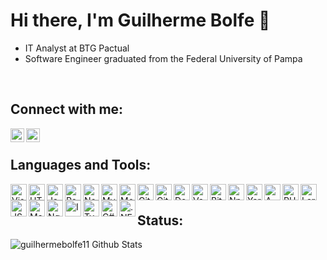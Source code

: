 # Hi there, I'm Guilherme Bolfe 👋

* IT Analyst at BTG Pactual
* Software Engineer graduated from the Federal University of Pampa

<br/>

## Connect with me:

[<img align="left" alt="LinkedIn" width="22px" src="https://cdn.jsdelivr.net/npm/simple-icons@v3/icons/linkedin.svg" />][linkedin]
[<img align="left" alt="Mail" width="22px" src="https://cdn.jsdelivr.net/npm/simple-icons@3.3.0/icons/gmail.svg" />][mail]

<br/>

## Languages and Tools:

<img align="left" alt="Visual Studio Code" width="26px" src="https://cdn.jsdelivr.net/npm/simple-icons@3.3.0/icons/visualstudiocode.svg" />
<img align="left" alt="HTML5" width="26px" src="https://cdn.jsdelivr.net/npm/simple-icons@3.3.0/icons/html5.svg" />
<img align="left" alt="JavaScript" width="26px" src="https://cdn.jsdelivr.net/npm/simple-icons@3.3.0/icons/javascript.svg" />
<img align="left" alt="React" width="26px" src="https://cdn.jsdelivr.net/npm/simple-icons@3.3.0/icons/react.svg" />
<img align="left" alt="Node.js" width="26px" src="https://cdn.jsdelivr.net/npm/simple-icons@3.3.0/icons/node-dot-js.svg" /
<img align="left" alt="Postgres" width="26px" src="https://cdn.jsdelivr.net/npm/simple-icons@3.3.0/icons/postgresql.svg" />
<img align="left" alt="MySQL" width="26px" src="https://cdn.jsdelivr.net/npm/simple-icons@3.3.0/icons/mysql.svg" />
<img align="left" alt="MongoDB" width="26px" src="https://cdn.jsdelivr.net/npm/simple-icons@3.3.0/icons/mongodb.svg" />
<img align="left" alt="Git" width="26px" src="https://cdn.jsdelivr.net/npm/simple-icons@3.3.0/icons/git.svg" />
<img align="left" alt="GitHub" width="26px" src="https://cdn.jsdelivr.net/npm/simple-icons@3.3.0/icons/github.svg" />
<img align="left" alt="Docker" width="26px" src="https://cdn.jsdelivr.net/npm/simple-icons@3.3.0/icons/docker.svg" />
<img align="left" alt="Vagrant" width="26px" src="https://cdn.jsdelivr.net/npm/simple-icons@3.3.0/icons/vagrant.svg" />
<img align="left" alt="Bitbucket" width="26px" src="https://cdn.jsdelivr.net/npm/simple-icons@3.3.0/icons/bitbucket.svg" />
<img align="left" alt="Npm" width="26px" src="https://cdn.jsdelivr.net/npm/simple-icons@3.3.0/icons/npm.svg" />
<img align="left" alt="Yarn" width="26px" src="https://cdn.jsdelivr.net/npm/simple-icons@3.3.0/icons/yarn.svg" />
<img align="left" alt="AWS" width="26px" src="https://cdn.jsdelivr.net/npm/simple-icons@3.3.0/icons/amazonaws.svg" />
<img align="left" alt="PHP" width="26px" src="https://cdn.jsdelivr.net/npm/simple-icons@3.3.0/icons/php.svg" />
<img align="left" alt="Laravel" width="26px" src="https://cdn.jsdelivr.net/npm/simple-icons@3.3.0/icons/laravel.svg" />
<img align="left" alt="JSON Web Token" width="26px" src="https://cdn.jsdelivr.net/npm/simple-icons@3.3.0/icons/jsonwebtokens.svg" />
<img align="left" alt="Material UI" width="26px" src="https://cdn.jsdelivr.net/npm/simple-icons@3.3.0/icons/material-ui.svg" />
<img align="left" alt="Ngnix" width="26px" src="https://cdn.jsdelivr.net/npm/simple-icons@3.3.0/icons/nginx.svg" />
<img align="left" alt="Insomnia" width="26px" src="https://cdn.jsdelivr.net/npm/simple-icons@3.3.0/icons/insomnia.svg" />
<img align="left" alt="Typescript" width="26px" src="https://cdn.jsdelivr.net/npm/simple-icons@3.3.0/icons/typescript.svg" />
<img align="left" alt="C#" width="26px" src="https://cdn.jsdelivr.net/npm/simple-icons@3.3.0/icons/csharp.svg" />
<img align="left" alt=".NET" width="26px" src="https://cdn.jsdelivr.net/npm/simple-icons@3.3.0/icons/dot-net.svg" />

<br/>

## Status:
<img align="left" alt="guilhermebolfe11 Github Stats" src="https://github-readme-stats.vercel.app/api?username=guilhermebolfe11&show_icons=true" />

[linkedin]: https://www.linkedin.com/in/guilherme-bolfe/
[mail]: mailto:bolfeguilherme@gmail.com
